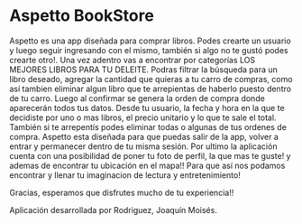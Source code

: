 
# Aspetto BookStore

Aspetto es una app diseñada para comprar libros. Podes crearte un usuario y luego seguir ingresando con el mismo, también si algo no te gustó podes crearte otro!. Una vez adentro vas a encontrar por categorías LOS MEJORES LIBROS PARA TU DELEITE.
Podras filtrar la búsqueda para un libro deseado, agregar la cantidad que quieras a tu carro de compras, como así tambien eliminar algun libro que te arrepientas de haberlo puesto dentro de tu carro. 
Luego al confirmar se genera la orden de compra donde aparecerán todos tus datos.
Desde tu usuario, la fecha y hora en la que te decidiste por uno o mas libros, el precio unitario y lo que te sale el total. También si te arrepentís podes eliminar todas o algunas de tus ordenes de compra.
Aspetto esta diseñada para que puedas salir de la app, volver a entrar y permanecer dentro de tu misma sesión.
Por ultimo la aplicación cuenta con una posibilidad de poner tu foto de perfil, la que mas te guste! y ademas de encontrar tu ubicación en el mapa!!
Para que así nos podamos encontrar y llenar tu imaginacion de lectura y entretenimiento!


Gracias, esperamos que disfrutes mucho de tu experiencia!!

Aplicación desarrollada por Rodriguez, Joaquín Moisés.

